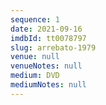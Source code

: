 ```yaml
---
sequence: 1
date: 2021-09-16
imdbId: tt0078797
slug: arrebato-1979
venue: null
venueNotes: null
medium: DVD
mediumNotes: null
---
```


